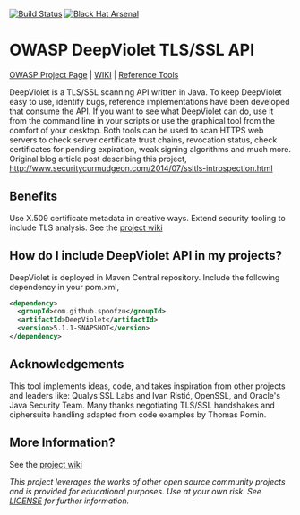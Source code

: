 [![Build Status](https://travis-ci.org/spoofzu/DeepViolet.svg?branch=master)](https://travis-ci.org/spoofzu/DeepViolet)
[![Black Hat Arsenal](https://www.toolswatch.org/badges/arsenal/2016.svg)](http://www.blackhat.com/eu-16/arsenal.html#milton-smith)

# OWASP DeepViolet TLS/SSL API

[OWASP Project Page](https://www.owasp.org/index.php/OWASP_DeepViolet_TLS/SSL_Scanner) | 
[WIKI](https://github.com/spoofzu/DeepViolet/wiki/Build-on-Your-Computer) | 
[Reference Tools](https://github.com/spoofzu/DeepVioletTools)

DeepViolet is a TLS/SSL scanning API written in Java. To keep DeepViolet easy to use, identify bugs, reference implementations have been developed that consume the API. If you want to see what DeepViolet can do, use it from the command line in your scripts or use the graphical tool from the comfort of your desktop. Both tools can be used to scan HTTPS web servers to check server certificate trust chains, revocation status, check certificates for pending expiration, weak signing algorithms and much more.  Original blog article post describing this project, http://www.securitycurmudgeon.com/2014/07/ssltls-introspection.html

## Benefits

Use X.509 certificate metadata in creative ways.  Extend security tooling to include TLS analysis.  See the [project wiki](https://github.com/spoofzu/DeepViolet/wiki/Features) 

## How do I include DeepViolet API in my projects?

DeepViolet is deployed in Maven Central repository.  Include the following dependency in your pom.xml,

```xml
<dependency>
  <groupId>com.github.spoofzu</groupId>
  <artifactId>DeepViolet</artifactId>
  <version>5.1.1-SNAPSHOT</version>
</dependency>
```

## Acknowledgements

This tool implements ideas, code, and takes inspiration from other projects and leaders like: Qualys SSL Labs and Ivan Ristić, OpenSSL, and Oracle's Java Security Team.  Many thanks negotiating TLS/SSL handshakes and ciphersuite handling adapted from code examples by Thomas Pornin.

## More Information?

See the [project wiki](https://github.com/spoofzu/DeepViolet/wiki) 

<i>This project leverages the works of other open source community projects and is provided for educational purposes.  Use at your own risk.  See [LICENSE](https://github.com/spoofzu/DeepViolet/blob/master/LICENSE) for further information.</i>
